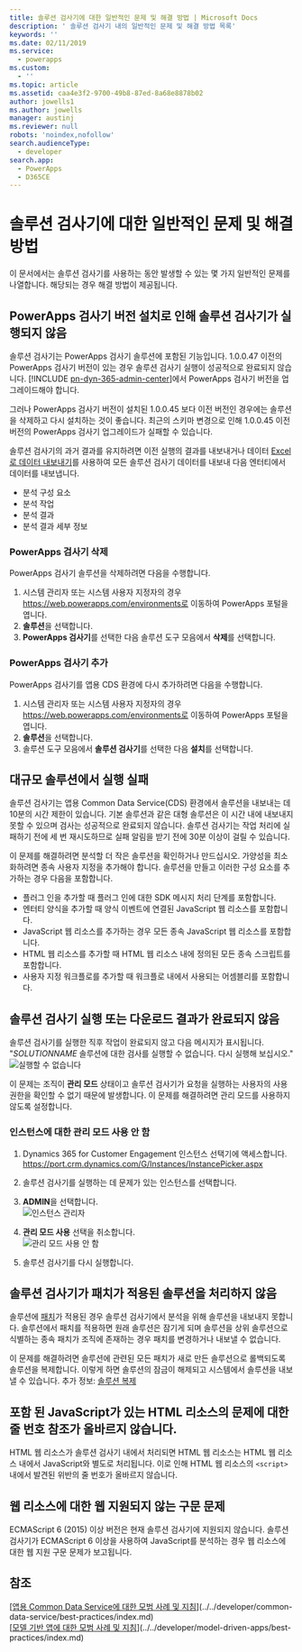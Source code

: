 ```yaml
---
title: 솔루션 검사기에 대한 일반적인 문제 및 해결 방법 | Microsoft Docs
description: ' 솔루션 검사기 내의 일반적인 문제 및 해결 방법 목록'
keywords: ''
ms.date: 02/11/2019
ms.service:
  - powerapps
ms.custom:
  - ''
ms.topic: article
ms.assetid: caa4e3f2-9700-49b8-87ed-8a68e8878b02
author: jowells1
ms.author: jowells
manager: austinj
ms.reviewer: null
robots: 'noindex,nofollow'
search.audienceType:
  - developer
search.app:
  - PowerApps
  - D365CE
---
```

# 솔루션 검사기에 대한 일반적인 문제 및 해결 방법

이 문서에서는 솔루션 검사기를 사용하는 동안 발생할 수 있는 몇 가지 일반적인 문제를 나열합니다. 해당되는 경우 해결 방법이 제공됩니다.

## PowerApps 검사기 버전 설치로 인해 솔루션 검사기가 실행되지 않음
솔루션 검사기는 PowerApps 검사기 솔루션에 포함된 기능입니다.  1.0.0.47 이전의 PowerApps 검사기 버전이 있는 경우 솔루션 검사기 실행이 성공적으로 완료되지 않습니다. [!INCLUDE [pn-dyn-365-admin-center](../../includes/pn-dyn-365-admin-center.md)]에서 PowerApps 검사기 버전을 업그레이드해야 합니다. 

그러나 PowerApps 검사기 버전이 설치된 1.0.0.45 보다 이전 버전인 경우에는 솔루션을 삭제하고 다시 설치하는 것이 좋습니다. 최근의 스키마 변경으로 인해 1.0.0.45 이전 버전의 PowerApps 검사기 업그레이드가 실패할 수 있습니다.

솔루션 검사기의 과거 결과를 유지하려면 이전 실행의 결과를 내보내거나 데이터 [Excel로 데이터 내보내기](../../user/export-data-excel.md)를 사용하여 모든 솔루션 검사기 데이터를 내보내 다음 엔터티에서 데이터를 내보냅니다.

- 분석 구성 요소
- 분석 작업
- 분석 결과
- 분석 결과 세부 정보

### PowerApps 검사기 삭제

PowerApps 검사기 솔루션을 삭제하려면 다음을 수행합니다.

1. 시스템 관리자 또는 시스템 사용자 지정자의 경우 https://web.powerapps.com/environments로 이동하여 PowerApps 포털을 엽니다.
2. **솔루션**을 선택합니다.
3. **PowerApps 검사기**를 선택한 다음 솔루션 도구 모음에서 **삭제**를 선택합니다.

### PowerApps 검사기 추가

PowerApps 검사기를 앱용 CDS 환경에 다시 추가하려면 다음을 수행합니다.

1. 시스템 관리자 또는 시스템 사용자 지정자의 경우 https://web.powerapps.com/environments로 이동하여 PowerApps 포털을 엽니다.
2. **솔루션**을 선택합니다.
3. 솔루션 도구 모음에서 **솔루션 검사기**를 선택한 다음 **설치**를 선택합니다.

## 대규모 솔루션에서 실행 실패

솔루션 검사기는 앱용 Common Data Service(CDS) 환경에서 솔루션을 내보내는 데 10분의 시간 제한이 있습니다. 기본 솔루션과 같은 대형 솔루션은 이 시간 내에 내보내지 못할 수 있으며 검사는 성공적으로 완료되지 않습니다. 솔루션 검사기는 작업 처리에 실패하기 전에 세 번 재시도하므로 실패 알림을 받기 전에 30분 이상이 걸릴 수 있습니다.

이 문제를 해결하려면 분석할 더 작은 솔루션을 확인하거나 만드십시오. 가양성을 최소화하려면 종속 사용자 지정을 추가해야 합니다. 솔루션을 만들고 이러한 구성 요소를 추가하는 경우 다음을 포함합니다.

- 플러그 인을 추가할 때 플러그 인에 대한 SDK 메시지 처리 단계를 포함합니다.
- 엔터티 양식을 추가할 때 양식 이벤트에 연결된 JavaScript 웹 리소스를 포함합니다.  
- JavaScript 웹 리소스를 추가하는 경우 모든 종속 JavaScript 웹 리소스를 포함합니다.
- HTML 웹 리소스를 추가할 때 HTML 웹 리소스 내에 정의된 모든 종속 스크립트를 포함합니다.
- 사용자 지정 워크플로를 추가할 때 워크플로 내에서 사용되는 어셈블리를 포함합니다.

## 솔루션 검사기 실행 또는 다운로드 결과가 완료되지 않음 
솔루션 검사기를 실행한 직후 작업이 완료되지 않고 다음 메시지가 표시됩니다.<br />
"*SOLUTIONNAME* 솔루션에 대한 검사를 실행할 수 없습니다. 다시 실행해 보십시오." <br />
![![실행할 수 없습니다](media/solution-checker-werent-able-to-run.png)](media/solution-checker-werent-able-to-run.png)

이 문제는 조직이 **관리 모드** 상태이고 솔루션 검사기가 요청을 실행하는 사용자의 사용 권한을 확인할 수 없기 때문에 발생합니다. 이 문제를 해결하려면 관리 모드를 사용하지 않도록 설정합니다. 

### 인스턴스에 대한 관리 모드 사용 안 함
1. Dynamics 365 for Customer Engagement 인스턴스 선택기에 액세스합니다. https://port.crm.dynamics.com/G/Instances/InstancePicker.aspx
2. 솔루션 검사기를 실행하는 데 문제가 있는 인스턴스를 선택합니다.
3. **ADMIN**을 선택합니다.<br />
![![인스턴스 관리자](media/solution-checker-instance-admin.png)](media/solution-checker-instance-admin.png)

4. **관리 모드 사용** 선택을 취소합니다. <br />
![![관리 모드 사용 안 함](media/solution-checker-instance-disable-admin-mode.png)](media/solution-checker-instance-disable-admin-mode.png)

5. 솔루션 검사기를 다시 실행합니다.

## 솔루션 검사기가 패치가 적용된 솔루션을 처리하지 않음

솔루션에 [패치](https://docs.microsoft.com/powerapps/developer/common-data-service/create-patches-simplify-solution-updates)가 적용된 경우 솔루션 검사기에서 분석을 위해 솔루션을 내보내지 못합니다. 솔루션에서 패치를 적용하면 원래 솔루션은 잠기게 되며 솔루션을 상위 솔루션으로 식별하는 종속 패치가 조직에 존재하는 경우 패치를 변경하거나 내보낼 수 없습니다.

이 문제를 해결하려면 솔루션에 관련된 모든 패치가 새로 만든 솔루션으로 롤백되도록 솔루션을 복제합니다. 이렇게 하면 솔루션의 잠금이 해제되고 시스템에서 솔루션을 내보낼 수 있습니다. 추가 정보: [솔루션 복제](use-segmented-solutions-patches-simplify-updates.md#clone-a-solution)

## 포함 된 JavaScript가 있는 HTML 리소스의 문제에 대한 줄 번호 참조가 올바르지 않습니다. 

HTML 웹 리소스가 솔루션 검사기 내에서 처리되면 HTML 웹 리소스는 HTML 웹 리소스 내에서 JavaScript와 별도로 처리됩니다. 이로 인해 HTML 웹 리소스의 `<script>` 내에서 발견된 위반의 줄 번호가 올바르지 않습니다.

## 웹 리소스에 대한 웹 지원되지 않는 구문 문제

ECMAScript 6 (2015) 이상 버전은 현재 솔루션 검사기에 지원되지 않습니다. 솔루션 검사기가 ECMAScript 6 이상을 사용하여 JavaScript를 분석하는 경우 웹 리소스에 대한 웹 지원 구문 문제가 보고됩니다.  

## 참조
[[앱용 Common Data Service에 대한 모범 사례 및 지침](../../developer/common-data-service/best-practices/index.md)](../../developer/common-data-service/best-practices/index.md)<br />
[[모델 기반 앱에 대한 모범 사례 및 지침](../../developer/model-driven-apps/best-practices/index.md)](../../developer/model-driven-apps/best-practices/index.md)<br />
